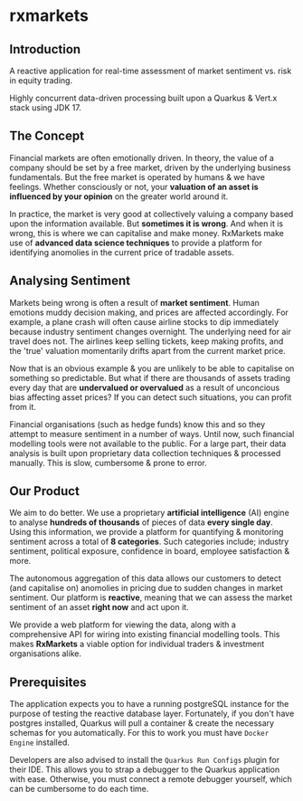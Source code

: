 # rxmarkets

## Introduction 

A reactive application for real-time assessment of market sentiment vs. risk in equity trading.

Highly concurrent data-driven processing built upon a Quarkus & Vert.x stack using JDK 17. 

## The Concept
Financial markets are often emotionally driven. In theory, the value of a company should be set by a free market, 
driven by the underlying business fundamentals. But the free market is operated by humans & we have feelings. 
Whether consciously or not, your <strong>valuation of an asset is influenced by your opinion</strong> on the greater world around it.

In practice, the market is very good at collectively valuing a company based upon the information available. But <strong>sometimes it is wrong</strong>. And when it is wrong, this is where we can capitalise and make money. RxMarkets make use of <strong>advanced data science techniques</strong> to provide a platform for identifying anomolies in the current price of tradable assets.

## Analysing Sentiment
Markets being wrong is often a result of <strong>market sentiment</strong>. Human emotions muddy decision making, 
and prices are affected accordingly. For example, a plane crash will often cause airline stocks to dip immediately
because industry sentiment changes overnight. The underlying need for air travel does not. The airlines keep selling tickets, keep making profits, and the 'true' valuation momentarily drifts apart from the current market price. 

Now that is an obvious example & you are unlikely to be able to capitalise on something so predictable. But what if there are thousands of assets trading every day that are <strong>undervalued or overvalued</strong> as a result of unconcious bias affecting asset prices? If you can detect such situations, you can profit from it.

Financial organisations (such as hedge funds) know this and so they attempt to measure sentiment in a number of ways. Until now, such financial modelling tools were not available to the public. For a large part, their data analysis is built upon proprietary data collection techniques & processed manually. This is slow, cumbersome & prone to error.

## Our Product
We aim to do better. We use a proprietary <strong>artificial intelligence</strong> (AI) engine to analyse <strong>hundreds of thousands</strong> of pieces of data <strong>every single day</strong>. Using this information, we provide a platform for quantifying & monitoring sentiment across a total of <strong>8 categories</strong>. Such categories include; industry sentiment, political exposure, confidence in board, employee satisfaction & more.

The autonomous aggregation of this data allows our customers to detect (and capitalise on) anomolies in pricing due to sudden changes in market sentiment. Our platform is <strong>reactive</strong>, meaning that we can assess the market sentiment of an asset <strong>right now</strong> and act upon it. 

We provide a web platform for viewing the data, along with a comprehensive API for wiring into existing financial modelling tools. This makes <strong>RxMarkets</strong> a viable option for individual traders & investment organisations alike. 

## Prerequisites

The application expects you to have a running postgreSQL instance for the purpose of testing the reactive database layer. Fortunately, if you don't have postgres installed, Quarkus will pull a container & create the necessary schemas for you automatically. For this to work you must have `Docker Engine` installed.

Developers are also advised to install the `Quarkus Run Configs` plugin for their IDE. This allows you to strap a debugger to the Quarkus application with ease. Otherwise, you must connect a remote debugger yourself, which can be cumbersome to do each time.